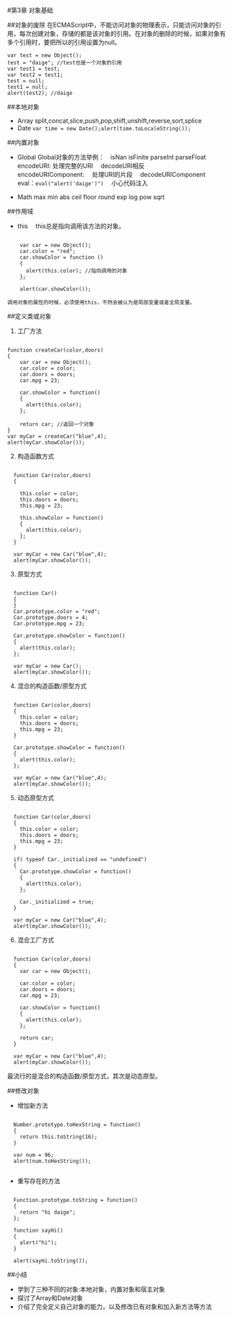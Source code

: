 #第3章  对象基础

##对象的废除
在ECMAScript中，不能访问对象的物理表示，只能访问对象的引用，每次创建对象，存储的都是该对象的引用。在对象的删除的时候，如果对象有多个引用时，要把所以的引用设置为null。

    var test = new Object();
    test = "daige"; //test也是一个对象的引用
    var test1 = test; 
    var test2 = test1;
    test = null; 
    test1 = null;
    alert(test2); //daige 

##本地对象
- Array
  split,concat,slice,push,pop,shift,unshift,reverse,sort,splice
- Date
  `var time = new Date();alert(time.toLocaleString());`

##内置对象
- Global
  Global对象的方法举例：　isNan isFinite parseInt parseFloat   
  encodeURI: 处理完整的URI  　decodeURI相反  
  encodeURIComponent: 　处理URI的片段 　decodeURIComponent  
  eval：`eval("alert('daige')")`  　小心代码注入    

- Math
  max min abs ceil floor round exp log pow sqrt 

##作用域
- this 　this总是指向调用该方法的对象。
<pre><code> 
    var car = new Object();
    car.color = "red";
    car.showColor = function ()
    {
      alert(this.color); //指向调用的对象
    };

    alert(car.showColor());
</code></pre>
    调用对象的属性的时候，必须使用this，不然会被认为是局部变量或者全局变量。  
 
##定义类或对象
1. 工厂方法
<pre><code>
function createCar(color,doors)
{
    var car = new Object();
    car.color = color;
    car.doors = doors;
    car.mpg = 23;

    car.showColor = function()
    {
      alert(this.color);
    };

    return car; //返回一个对象
}
var myCar = createCar("blue",4);
alert(myCar.showColor());
</code></pre>
2. 构造函数方式
<pre><code>
  function Car(color,doors)
  {
    
    this.color = color;
    this.doors = doors;
    this.mpg = 23;

    this.showColor = function()
    {
      alert(this.color);
    };
  }

  var myCar = new Car("blue",4);
  alert(myCar.showColor());
</code></pre> 

3. 原型方式
<pre><code>
  function Car()
  {
  }
  Car.prototype.color = "red";
  Car.prototype.doors = 4;
  Car.prototype.mpg = 23;

  Car.prototype.showColor = function()
  {
    alert(this.color);
  };

  var myCar = new Car();
  alert(myCar.showColor());
</code></pre>

4. 混合的构造函数/原型方式
<pre><code>
  function Car(color,doors)
  {
    this.color = color;
    this.doors = doors;
    this.mpg = 23;
  }

  Car.prototype.showColor = function()
  {
    alert(this.color);
  };

  var myCar = new Car("blue",4);
  alert(myCar.showColor());
</code></pre>

5. 动态原型方式
<pre><code>
  function Car(color,doors)
  {
    this.color = color;
    this.doors = doors;
    this.mpg = 23;
  }

  if( typeof Car._initialized == "undefined")
  {
    Car.prototype.showColor = function()
    {
      alert(this.color);
    };

    Car._initialized = true;
  }

  var myCar = new Car("blue",4);
  alert(myCar.showColor());
</code></pre>

6. 混合工厂方式
<pre><code>
  function Car(color,doors)
  {
    var car = new Object();

    car.color = color;
    car.doors = doors;
    car.mpg = 23;

    car.showColor = function()
    {
      alert(this.color);
    };

    return car;
  }

  var myCar = new Car("blue",4);
  alert(myCar.showColor());
</code></pre>

最流行的是混合的构造函数/原型方式，其次是动态原型。

##修改对象
- 增加新方法
<pre><code>
  Number.prototype.toHexString = function()
  {
    return this.toString(16);
  }

  var num = 96;
  alert(num.toHexString());
  </code></pre>
- 重写存在的方法
<pre><code>
  Function.prototype.toString = function()
  {
    return "hi daige";
  };

  function sayHi()
  {
    alert("hi");
  }

  alert(sayHi.toString());
</code></pre>

##小结
- 学到了三种不同的对象:本地对象，内置对象和宿主对象  
- 探讨了Array和Date对象  
- 介绍了完全定义自己对象的能力，以及修改已有对象和加入新方法等方法
